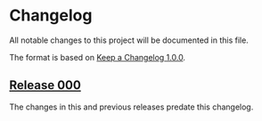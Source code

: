 # Changelog

All notable changes to this project will be documented in this file.

The format is based on [Keep a Changelog 1.0.0].

## [Release 000]

The changes in this and previous releases predate this changelog.

[release 000]: https://github.com/dxw/affordable-housing-monitoring/releases/tag/release-000
[keep a changelog 1.0.0]: https://keepachangelog.com/en/1.0.0/
